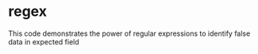 regex
=====

This code demonstrates the  power of regular expressions to identify false data in expected field

